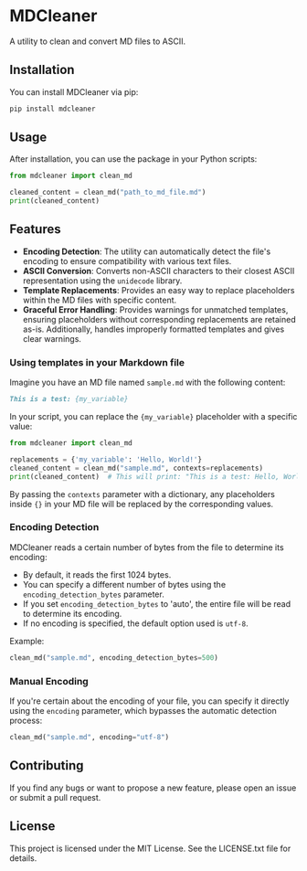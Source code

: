 
# MDCleaner

A utility to clean and convert MD files to ASCII.

## Installation

You can install MDCleaner via pip:

```bash
pip install mdcleaner
```

## Usage

After installation, you can use the package in your Python scripts:

```python
from mdcleaner import clean_md

cleaned_content = clean_md("path_to_md_file.md")
print(cleaned_content)
```

## Features

- **Encoding Detection**: The utility can automatically detect the file's encoding to ensure compatibility with various text files.
- **ASCII Conversion**: Converts non-ASCII characters to their closest ASCII representation using the `unidecode` library.
- **Template Replacements**: Provides an easy way to replace placeholders within the MD files with specific content.
- **Graceful Error Handling**: Provides warnings for unmatched templates, ensuring placeholders without corresponding replacements are retained as-is. Additionally, handles improperly formatted templates and gives clear warnings.

### Using templates in your Markdown file

Imagine you have an MD file named `sample.md` with the following content:

```markdown
This is a test: {my_variable}
```

In your script, you can replace the `{my_variable}` placeholder with a specific value:

```python
from mdcleaner import clean_md

replacements = {'my_variable': 'Hello, World!'}
cleaned_content = clean_md("sample.md", contexts=replacements)
print(cleaned_content)  # This will print: "This is a test: Hello, World!"
```

By passing the `contexts` parameter with a dictionary, any placeholders inside `{}` in your MD file will be replaced by the corresponding values.

### Encoding Detection

MDCleaner reads a certain number of bytes from the file to determine its encoding:

- By default, it reads the first 1024 bytes.
- You can specify a different number of bytes using the `encoding_detection_bytes` parameter.
- If you set `encoding_detection_bytes` to 'auto', the entire file will be read to determine its encoding.
- If no encoding is specified, the default option used is `utf-8`.

Example:

```python
clean_md("sample.md", encoding_detection_bytes=500)
```

### Manual Encoding

If you're certain about the encoding of your file, you can specify it directly using the `encoding` parameter, which bypasses the automatic detection process:

```python
clean_md("sample.md", encoding="utf-8")
```

## Contributing

If you find any bugs or want to propose a new feature, please open an issue or submit a pull request.

## License

This project is licensed under the MIT License. See the LICENSE.txt file for details.
